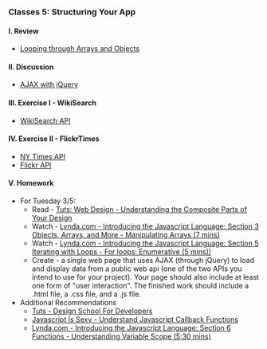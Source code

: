 ### Classes 5: Structuring Your App

#### I. Review
* [Looping through Arrays and Objects](https://github.com/ITP-Mashups/Mashups/blob/master/03_Programming_101/BasicJS/index.js)

#### II. Discussion
* [AJAX with jQuery](http://learn.jquery.com/ajax/)

#### III. Exercise I - WikiSearch
* [WikiSearch API](http://en.wikipedia.org/w/api.php?action=opensearch&format=json&search)

#### IV. Exercise II - FlickrTimes
* [NY Times API](http://developer.nytimes.com/) 
* [Flickr API](https://www.flickr.com/services/apps/create/)

#### V. Homework
* For Tuesday 3/5:
	* Read - [Tuts: Web Design - Understanding the Composite Parts of Your Design](http://webdesign.tutsplus.com/articles/understanding-the-composite-parts-of-your-design--webdesign-17281)
	* Watch - [Lynda.com - Introducing the Javascript Language: Section 3 Objects, Arrays, and More - Manipulating Arrays (7 mins)](http://www.nyu.edu/lynda)
	* Watch - [Lynda.com - Introducing the Javascript Language: Section 5 Iterating with Loops - For loops: Enumerative (5 mins))](http://www.nyu.edu/lynda)
	* Create - a single web page that uses AJAX (through jQuery) to load and display data from a public web api (one of the two APIs you intend to use for your project). Your page should also include at least one form of "user interaction". The finished work should include a .html file, a .css file, and a .js file. 
* Additional Recommendations
	* [Tuts - Design School For Developers](http://webdesign.tutsplus.com/series/design-school-for-developers--webdesign-13793)
	* [Javascript Is Sexy - Understand Javascript Callback Functions](http://javascriptissexy.com/understand-javascript-callback-functions-and-use-them/)
	* [Lynda.com - Introducing the Javascript Language: Section 6 Functions - Understanding Variable Scope (5:30 mins)](http://www.nyu.edu/lynda)
